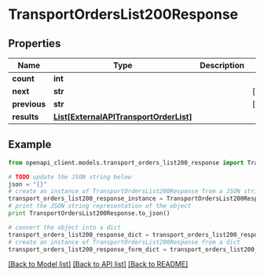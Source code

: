 # TransportOrdersList200Response


## Properties
Name | Type | Description | Notes
------------ | ------------- | ------------- | -------------
**count** | **int** |  | 
**next** | **str** |  | [optional] 
**previous** | **str** |  | [optional] 
**results** | [**List[ExternalAPITransportOrderList]**](ExternalAPITransportOrderList.md) |  | 

## Example

```python
from openapi_client.models.transport_orders_list200_response import TransportOrdersList200Response

# TODO update the JSON string below
json = "{}"
# create an instance of TransportOrdersList200Response from a JSON string
transport_orders_list200_response_instance = TransportOrdersList200Response.from_json(json)
# print the JSON string representation of the object
print TransportOrdersList200Response.to_json()

# convert the object into a dict
transport_orders_list200_response_dict = transport_orders_list200_response_instance.to_dict()
# create an instance of TransportOrdersList200Response from a dict
transport_orders_list200_response_form_dict = transport_orders_list200_response.from_dict(transport_orders_list200_response_dict)
```
[[Back to Model list]](../README.md#documentation-for-models) [[Back to API list]](../README.md#documentation-for-api-endpoints) [[Back to README]](../README.md)


